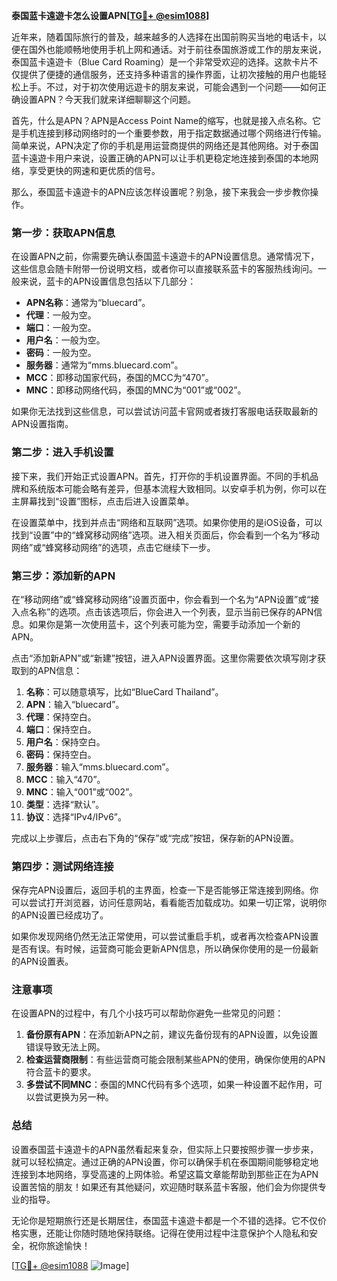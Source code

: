 **泰国蓝卡遠遊卡怎么设置APN[[TG💪+ @esim1088](https://t.me/s/esim1088)]**

近年来，随着国际旅行的普及，越来越多的人选择在出国前购买当地的电话卡，以便在国外也能顺畅地使用手机上网和通话。对于前往泰国旅游或工作的朋友来说，泰国蓝卡遠遊卡（Blue Card Roaming）是一个非常受欢迎的选择。这款卡片不仅提供了便捷的通信服务，还支持多种语言的操作界面，让初次接触的用户也能轻松上手。不过，对于初次使用远遊卡的朋友来说，可能会遇到一个问题——如何正确设置APN？今天我们就来详细聊聊这个问题。

首先，什么是APN？APN是Access Point Name的缩写，也就是接入点名称。它是手机连接到移动网络时的一个重要参数，用于指定数据通过哪个网络进行传输。简单来说，APN决定了你的手机是用运营商提供的网络还是其他网络。对于泰国蓝卡遠遊卡用户来说，设置正确的APN可以让手机更稳定地连接到泰国的本地网络，享受更快的网速和更优质的信号。

那么，泰国蓝卡遠遊卡的APN应该怎样设置呢？别急，接下来我会一步步教你操作。

### **第一步：获取APN信息**
在设置APN之前，你需要先确认泰国蓝卡遠遊卡的APN设置信息。通常情况下，这些信息会随卡附带一份说明文档，或者你可以直接联系蓝卡的客服热线询问。一般来说，蓝卡的APN设置信息包括以下几部分：
- **APN名称**：通常为“bluecard”。
- **代理**：一般为空。
- **端口**：一般为空。
- **用户名**：一般为空。
- **密码**：一般为空。
- **服务器**：通常为“mms.bluecard.com”。
- **MCC**：即移动国家代码，泰国的MCC为“470”。
- **MNC**：即移动网络代码，泰国的MNC为“001”或“002”。

如果你无法找到这些信息，可以尝试访问蓝卡官网或者拨打客服电话获取最新的APN设置指南。

### **第二步：进入手机设置**
接下来，我们开始正式设置APN。首先，打开你的手机设置界面。不同的手机品牌和系统版本可能会略有差异，但基本流程大致相同。以安卓手机为例，你可以在主屏幕找到“设置”图标，点击后进入设置菜单。

在设置菜单中，找到并点击“网络和互联网”选项。如果你使用的是iOS设备，可以找到“设置”中的“蜂窝移动网络”选项。进入相关页面后，你会看到一个名为“移动网络”或“蜂窝移动网络”的选项，点击它继续下一步。

### **第三步：添加新的APN**
在“移动网络”或“蜂窝移动网络”设置页面中，你会看到一个名为“APN设置”或“接入点名称”的选项。点击该选项后，你会进入一个列表，显示当前已保存的APN信息。如果你是第一次使用蓝卡，这个列表可能为空，需要手动添加一个新的APN。

点击“添加新APN”或“新建”按钮，进入APN设置界面。这里你需要依次填写刚才获取到的APN信息：

1. **名称**：可以随意填写，比如“BlueCard Thailand”。
2. **APN**：输入“bluecard”。
3. **代理**：保持空白。
4. **端口**：保持空白。
5. **用户名**：保持空白。
6. **密码**：保持空白。
7. **服务器**：输入“mms.bluecard.com”。
8. **MCC**：输入“470”。
9. **MNC**：输入“001”或“002”。
10. **类型**：选择“默认”。
11. **协议**：选择“IPv4/IPv6”。

完成以上步骤后，点击右下角的“保存”或“完成”按钮，保存新的APN设置。

### **第四步：测试网络连接**
保存完APN设置后，返回手机的主界面，检查一下是否能够正常连接到网络。你可以尝试打开浏览器，访问任意网站，看看能否加载成功。如果一切正常，说明你的APN设置已经成功了。

如果你发现网络仍然无法正常使用，可以尝试重启手机，或者再次检查APN设置是否有误。有时候，运营商可能会更新APN信息，所以确保你使用的是一份最新的APN设置表。

### **注意事项**
在设置APN的过程中，有几个小技巧可以帮助你避免一些常见的问题：
1. **备份原有APN**：在添加新APN之前，建议先备份现有的APN设置，以免设置错误导致无法上网。
2. **检查运营商限制**：有些运营商可能会限制某些APN的使用，确保你使用的APN符合蓝卡的要求。
3. **多尝试不同MNC**：泰国的MNC代码有多个选项，如果一种设置不起作用，可以尝试更换为另一种。

### **总结**
设置泰国蓝卡遠遊卡的APN虽然看起来复杂，但实际上只要按照步骤一步步来，就可以轻松搞定。通过正确的APN设置，你可以确保手机在泰国期间能够稳定地连接到本地网络，享受高速的上网体验。希望这篇文章能帮助到那些正在为APN设置苦恼的朋友！如果还有其他疑问，欢迎随时联系蓝卡客服，他们会为你提供专业的指导。

无论你是短期旅行还是长期居住，泰国蓝卡遠遊卡都是一个不错的选择。它不仅价格实惠，还能让你随时随地保持联络。记得在使用过程中注意保护个人隐私和安全，祝你旅途愉快！

[[TG💪+ @esim1088](https://t.me/s/esim1088) ![Image](https://i.postimg.cc/4NQfJmqS/Snipaste-2025-05-13-00-14-12.png)]